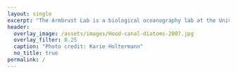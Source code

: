 ```yaml
---
layout: single
excerpt: "The Armbrust Lab is a biological oceanography lab at the University of Washington. Our work uses molecular approaches and combines lab-based and field-based studies to address basic questions about the function of marine ecosystems."
header:
  overlay_image: /assets/images/Hood-canal-diatoms-2007.jpg
  overlay_filter: 0.25
  caption: "Photo credit: Karie Holtermann"
  no_title: true
permalink: /
---
```

